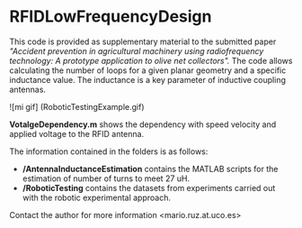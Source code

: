 # RFIDLowFrequencyDesign
This code is provided as supplementary material to the submitted paper *"Accident prevention in agricultural machinery using radiofrequency technology: A prototype application to olive net collectors".* The code allows calculating the number of loops for a given planar geometry and a specific inductance value. The inductance is a key parameter of inductive coupling antennas. 

![mi gif] (RoboticTestingExample.gif)

**VotalgeDependency.m** shows the dependency with speed velocity and applied voltage to the RFID antenna.

The information contained in the folders is as follows:

- **/AntennaInductanceEstimation** contains the MATLAB scripts for the estimation of number of turns to meet 27 uH.
- **/RoboticTesting** contains the datasets from experiments carried out with the robotic experimental approach.

Contact the author for more information <mario.ruz.at.uco.es>



